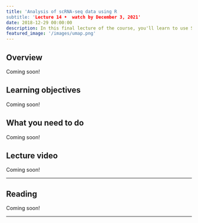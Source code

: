 ```yaml
---
title: 'Analysis of scRNA-seq data using R
subtitle: 'Lecture 14 •  watch by December 3, 2021'
date: 2018-12-29 00:00:00
description: In this final lecture of the course, you'll learn to use Seurat to analyze scRNA-seq data, including carrying out dimensional reduction and display using UMAP, identifying cell clusters and cluster-specific marker genes, and how to integrate data from multiple samples.
featured_image: '/images/umap.png'
---
```


## Overview

Coming soon!

## Learning objectives

Coming soon!

## What you need to do

Coming soon!

## Lecture video

Coming soon!

---

## Reading

Coming soon!

---


